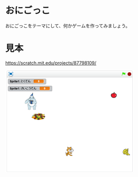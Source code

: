 # おにごっこ

おにごっこをテーマにして、何かゲームを作ってみましょう。



# 見本

https://scratch.mit.edu/projects/87798109/

![](sample.png)
